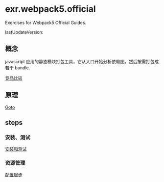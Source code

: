 # exr.webpack5.official

Exercises for Webpack5 Official Guides.

lastUpdateVersion:

## 概念

javascript 应用的静态模块打包工具，它从入口开始分析依赖图，然后按需打包成若干 bundle.

[竞品比较](https://webpack.docschina.org/comparison)

## 原理

[Goto](./Document/principles.md)

## steps

### 安装、测试

[安装和测试](./Document/setup.md)

### 资源管理

[配置起步](./Document/resourceManage.md.md)
